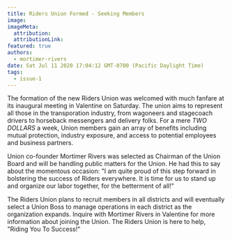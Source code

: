```yaml
---
title: Riders Union Formed - Seeking Members
image:
imageMeta:
  attribution:
  attributionLink:
featured: true
authors: 
  - mortimer-rivers
date: Sat Jul 11 2020 17:04:12 GMT-0700 (Pacific Daylight Time)
tags:
  - issue-1
---
```


The formation of the new Riders Union was welcomed with much fanfare at its inaugural 
meeting in Valentine on Saturday. The union aims to represent all those in the 
transporation industry, from wagoneers and stagecoach drivers to horseback messengers 
and delivery folks. For a mere *TWO DOLLARS* a week, Union members gain an array of 
benefits including mutual protection, industry exposure, and access to 
potential employees and business partners.

Union co-founder Mortimer Rivers was selected as Chairman of the Union Board and will be 
handling public matters for the Union. He had this to say about the momentous occasion: 
"I am quite proud of this step forward in bolstering the success of Riders everywhere. It 
is time for us to stand up and organize our labor together, for the betterment of all!"

The Riders Union plans to recruit members in all districts and will eventually select a 
Union Boss to manage operations in each district as the organization expands. Inquire with 
Mortimer Rivers in Valentine for more information about joining the Union. The Riders Union 
is here to help, "Riding You To Success!"

